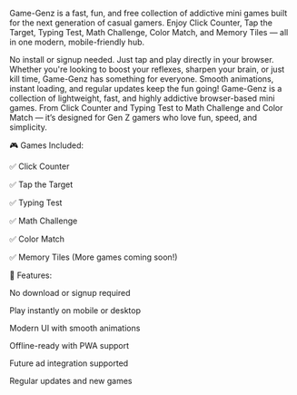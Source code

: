 Game-Genz is a fast, fun, and free collection of addictive mini games built for the next generation of casual gamers. Enjoy Click Counter, Tap the Target, Typing Test, Math Challenge, Color Match, and Memory Tiles — all in one modern, mobile-friendly hub.

No install or signup needed. Just tap and play directly in your browser. Whether you're looking to boost your reflexes, sharpen your brain, or just kill time, Game-Genz has something for everyone. Smooth animations, instant loading, and regular updates keep the fun going!
Game-Genz is a collection of lightweight, fast, and highly addictive browser-based mini games. From Click Counter and Typing Test to Math Challenge and Color Match — it’s designed for Gen Z gamers who love fun, speed, and simplicity.

🎮 Games Included:

✅ Click Counter

✅ Tap the Target

✅ Typing Test

✅ Math Challenge

✅ Color Match

✅ Memory Tiles
(More games coming soon!)


🚀 Features:

No download or signup required

Play instantly on mobile or desktop

Modern UI with smooth animations

Offline-ready with PWA support

Future ad integration supported

Regular updates and new games
